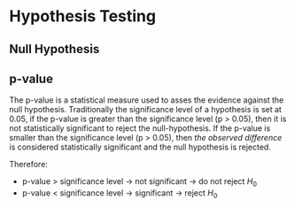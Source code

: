 # Hypothesis Testing 

## Null Hypothesis 

## p-value 
The p-value is a statistical measure used to asses the evidence against the null hypothesis. Traditionally the significance level of a hypothesis is set at 0.05, if the p-value is greater than the significance level (p > 0.05), then it is not statistically significant to reject the null-hypothesis. If the p-value is smaller than the significance level (p > 0.05), then *the observed difference* is considered statistically significant and the null hypothesis is rejected. 

Therefore:
- p-value > significance level -> not significant -> do not reject $H_0$
- p-value < significance level -> significant -> reject $H_0$